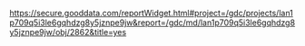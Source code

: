 https://secure.gooddata.com/reportWidget.html#project=/gdc/projects/lan1p709q5i3le6gqhdzg8y5jznpe9jw&report=/gdc/md/lan1p709q5i3le6gqhdzg8y5jznpe9jw/obj/2862&title=yes
